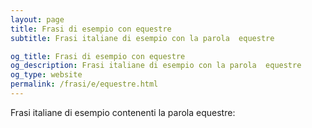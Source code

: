 ```yaml
---
layout: page
title: Frasi di esempio con equestre 
subtitle: Frasi italiane di esempio con la parola  equestre

og_title: Frasi di esempio con equestre 
og_description: Frasi italiane di esempio con la parola  equestre
og_type: website
permalink: /frasi/e/equestre.html
---
```


Frasi italiane di esempio contenenti la parola equestre:


